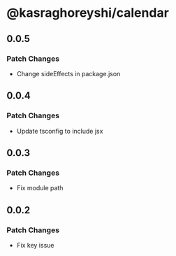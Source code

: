 # @kasraghoreyshi/calendar

## 0.0.5

### Patch Changes

- Change sideEffects in package.json

## 0.0.4

### Patch Changes

- Update tsconfig to include jsx

## 0.0.3

### Patch Changes

- Fix module path

## 0.0.2

### Patch Changes

- Fix key issue

